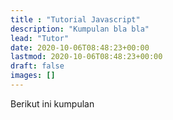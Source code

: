 ```yaml
---
title : "Tutorial Javascript"
description: "Kumpulan bla bla"
lead: "Tutor"
date: 2020-10-06T08:48:23+00:00
lastmod: 2020-10-06T08:48:23+00:00
draft: false
images: []
---
```

Berikut ini kumpulan